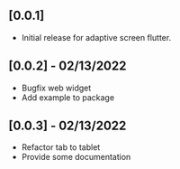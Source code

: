 ## [0.0.1]

* Initial release for adaptive screen flutter.

## [0.0.2] - 02/13/2022

* Bugfix web widget
* Add example to package

## [0.0.3] - 02/13/2022

* Refactor tab to tablet
* Provide some documentation
